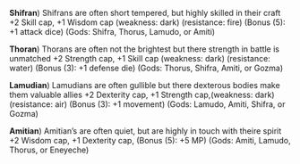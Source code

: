 **Shifran**) Shifrans are often short tempered, but highly skilled in their craft +2 Skill cap, +1 Wisdom cap (weakness: dark) (resistance: fire) (Bonus (5): +1 attack dice) (Gods: Shifra, Thorus, Lamudo, or Amiti)
		
**Thoran**) Thorans are often not the brightest but there strength in battle is unmatched +2 Strength cap, +1 Skill cap (weakness: dark) (resistance: water) (Bonus (3): +1 defense die)  (Gods: Thorus, Shifra, Amiti, or Gozma)

**Lamudian**) Lamudians are often gullible but there dexterous bodies make them valuable allies +2 Dexterity cap, +1 Strength cap,(weakness: dark) (resistance: air) (Bonus (3): +1 movement) (Gods: Lamudo, Amiti, Shifra, or Gozma)

**Amitian**) Amitian’s are often quiet, but are highly in touch with theire spirit +2 Wisdom cap, +1 Dexterity cap, (Bonus (5): +5 MP) (Gods: Amiti, Lamudo, Thorus, or Eneyeche)

